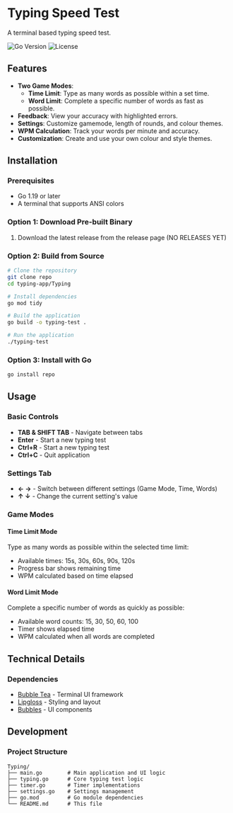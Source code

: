 # Typing Speed Test

A terminal based typing speed test.

![Go Version](https://img.shields.io/badge/Go-1.19+-blue.svg)
![License](https://img.shields.io/badge/license-MIT-green.svg)

## Features

- **Two Game Modes**: 
  - **Time Limit**: Type as many words as possible within a set time.
  - **Word Limit**: Complete a specific number of words as fast as possible.
- **Feedback**: View your accuracy with highlighted errors.
- **Settings**: Customize gamemode, length of rounds, and colour themes.
- **WPM Calculation**: Track your words per minute and accuracy.
- **Customization**: Create and use your own colour and style themes.

## Installation

### Prerequisites
- Go 1.19 or later
- A terminal that supports ANSI colors

### Option 1: Download Pre-built Binary
1. Download the latest release from the release page (NO RELEASES YET)

### Option 2: Build from Source
```bash
# Clone the repository
git clone repo
cd typing-app/Typing

# Install dependencies
go mod tidy

# Build the application
go build -o typing-test .

# Run the application
./typing-test
```

### Option 3: Install with Go
```bash
go install repo
```

## Usage

### Basic Controls
- **TAB & SHIFT TAB** - Navigate between tabs
- **Enter** - Start a new typing test
- **Ctrl+R** - Start a new typing test
- **Ctrl+C** - Quit application

### Settings Tab
- **← →** - Switch between different settings (Game Mode, Time, Words)
- **↑ ↓** - Change the current setting's value

### Game Modes

#### Time Limit Mode
Type as many words as possible within the selected time limit:
- Available times: 15s, 30s, 60s, 90s, 120s
- Progress bar shows remaining time
- WPM calculated based on time elapsed

#### Word Limit Mode
Complete a specific number of words as quickly as possible:
- Available word counts: 15, 30, 50, 60, 100
- Timer shows elapsed time
- WPM calculated when all words are completed



## Technical Details

### Dependencies
- [Bubble Tea](https://github.com/charmbracelet/bubbletea) - Terminal UI framework
- [Lipgloss](https://github.com/charmbracelet/lipgloss) - Styling and layout
- [Bubbles](https://github.com/charmbracelet/bubbles) - UI components


## Development

### Project Structure
```
Typing/
├── main.go        # Main application and UI logic
├── typing.go      # Core typing test logic
├── timer.go       # Timer implementations
├── settings.go    # Settings management
├── go.mod         # Go module dependencies
└── README.md      # This file
```

